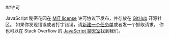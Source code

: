 ﻿##许可

JavaScript 秘密花园在 [MIT license][1] 许可协议下发布，并存放在 [GitHub][2] 开源社区。
如果你发现错误或者打字错误，请[新建一个任务单][3]或者发一个抓取请求。
你也可以在 Stack Overflow 的 [JavaScript 聊天室][4]找到我们。

[1]: https://github.com/BonsaiDen/JavaScript-Garden/blob/next/LICENSE
[2]: https://github.com/BonsaiDen/JavaScript-Garden
[3]: https://github.com/BonsaiDen/JavaScript-Garden/issues
[4]: http://chat.stackoverflow.com/rooms/17/javascript

